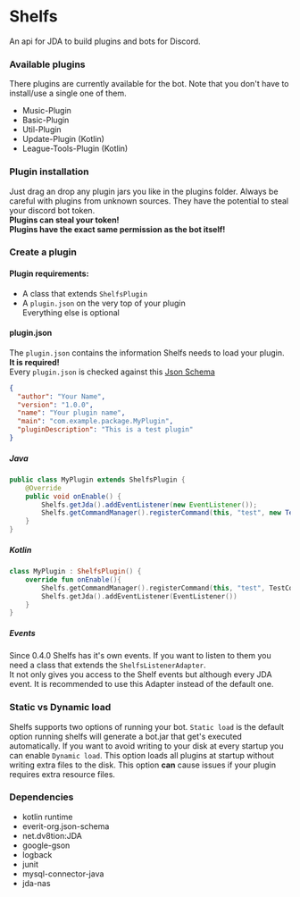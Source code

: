 # Shelfs
An api for JDA to build plugins and bots for Discord.

### Available plugins
There plugins are currently available for the bot.
Note that you don't have to install/use a single one of them.

- Music-Plugin
- Basic-Plugin
- Util-Plugin
- Update-Plugin (Kotlin)
- League-Tools-Plugin (Kotlin)

### Plugin installation
Just drag an drop any plugin jars you like in the plugins folder.
Always be careful with plugins from unknown sources. They have the potential to
steal your discord bot token. <br>
**Plugins can steal your token!** <br>
**Plugins have the exact same permission as the bot itself!**

### Create a plugin

#### Plugin requirements:
- A class that extends ``ShelfsPlugin``
- A ``plugin.json`` on the very top of your plugin <br>
Everything else is optional <br>
#### plugin.json
The ``plugin.json`` contains the information Shelfs needs to load your plugin. **It is required!** <br>
Every ``plugin.json`` is checked against this [Json Schema](https://github.com/Cerberus-ik/shelfs/blob/master/shelfs-api/src/main/resources/schemas/pluginDescriptionSchema-1.0.json)
```json
{
  "author": "Your Name",
  "version": "1.0.0",
  "name": "Your plugin name",
  "main": "com.example.package.MyPlugin",
  "pluginDescription": "This is a test plugin"
}
```

##### Java
```java
public class MyPlugin extends ShelfsPlugin {
    @Override
    public void onEnable() {
        Shelfs.getJda().addEventListener(new EventListener());
        Shelfs.getCommandManager().registerCommand(this, "test", new TestCommand());
    }
}
```
##### Kotlin
```kotlin
class MyPlugin : ShelfsPlugin() {
    override fun onEnable(){ 
        Shelfs.getCommandManager().registerCommand(this, "test", TestCommand())
		Shelfs.getJda().addEventListener(EventListener())
	}    
}
```

##### Events
Since 0.4.0 Shelfs has it's own events. If you want to listen to them you need a class that extends the ``ShelfsListenerAdapter``. <br>
It not only gives you access to the Shelf events but although every JDA event. It is recommended to use this Adapter instead 
of the default one.


### Static vs Dynamic load
Shelfs supports two options of running your bot. ``Static load`` is the default option running shelfs
will generate a bot.jar that get's executed automatically. If you want to avoid writing to your disk at
every startup you can enable ``Dynamic load``. This option loads all plugins at startup without writing 
extra files to the disk. This option **can** cause issues if your plugin requires extra resource files.

### Dependencies
- kotlin runtime
- everit-org.json-schema
- net.dv8tion:JDA
- google-gson
- logback
- junit
- mysql-connector-java
- jda-nas
 